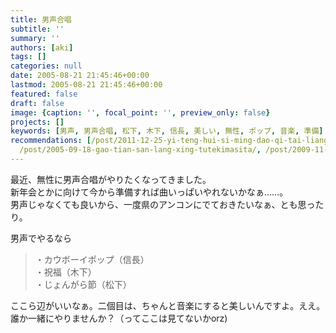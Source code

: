 ```yaml
---
title: 男声合唱
subtitle: ''
summary: ''
authors: [aki]
tags: []
categories: null
date: 2005-08-21 21:45:46+00:00
lastmod: 2005-08-21 21:45:46+00:00
featured: false
draft: false
image: {caption: '', focal_point: '', preview_only: false}
projects: []
keywords: [男声, 男声合唱, 松下, 木下, 信長, 美しい, 無性, ポップ, 音楽, 準備]
recommendations: [/post/2011-12-25-yi-teng-hui-si-ming-dao-qi-tai-liang-shi-noxuan-nda-xue-sheng-he-chang-notameno-sutiyudentosongubutuku-gare-i/,
  /post/2005-09-18-gao-tian-san-lang-xing-tutekimasita/, /post/2009-11-26-the-real-album/]
---
```

最近、無性に男声合唱がやりたくなってきました。  
新年会とかに向けて今から準備すれば曲いっぱいやれないかなぁ……。  
男声じゃなくても良いから、一度県のアンコンにでておきたいなぁ、とも思ったり。  
  
男声でやるなら

> ・カウボーイポップ（信長）  
> ・祝福（木下）  
> ・じょんがら節（松下）

  
ここら辺がいいなぁ。二個目は、ちゃんと音楽にすると美しいんですよ。ええ。  
誰か一緒にやりませんか？（ってここは見てないかorz)



